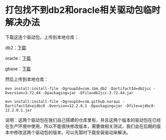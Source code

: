 # 打包找不到db2和oracle相关驱动包临时解决办法

下载这连个驱动包，上传到本地仓库：

db2：[下载](db2jcc-3.72.44.jar)

oracle：[下载](ojdbc8-12.2.0.1.jar)

gbase：[下载](gbase-8.3.81.53.jar)

然后上传到本地仓库：

```
mvn install:install-file -DgroupId=com.ibm.db2 -DartifactId=db2jcc -Dversion=3.72.44 -Dpackaging=jar -Dfile=db2jcc-3.72.44.jar

mvn install:install-file -DgroupId=com.github.noraui -DartifactId=ojdbc8 -Dversion=12.2.0.1 -Dpackaging=jar -Dfile=ojdbc8-12.2.0.1.jar
```

说明：这两个驱动包在我们自己搭建的仓库里有，并且这两个版本的驱动包在已经在生产环境中使用，所以不能很快修改版本，需要做相关测试，我们会在后期的版本中修改这两个驱动包的版本，可以先暂时下载安装驱动来解决。